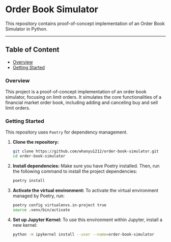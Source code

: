 <!-- omit in toc -->
# Order Book Simulator
This repository contains proof-of-concept implementation of an Order Book Simulator in Python.

---

<!-- omit in toc -->
## Table of Content

- [Overview](#overview)
- [Getting Started](#getting-started)

### Overview
This project is a proof-of-concept implementation of an order book simulator, focusing on limit orders. It simulates the core functionalities of a financial market order book, including adding and canceling buy and sell limit orders.

### Getting Started
This repository uses `Poetry` for dependency management.

1. **Clone the repository:**
   ```bash
   git clone https://github.com/whanyu1212/order-book-simulator.git
   cd order-book-simulator
   ```

2. **Install dependencies:**
   Make sure you have Poetry installed. Then, run the following command to install the project dependencies:
   ```bash
   poetry install
   ```

3. **Activate the virtual environment:**
   To activate the virtual environment managed by Poetry, run:
   ```bash
   poetry config virtualenvs.in-project true
   source .venv/bin/activate
   ```

4. **Set up Jupyter Kernel:**
   To use this environment within Jupyter, install a new kernel:
   ```bash
   python -m ipykernel install --user --name=order-book-simulator
   ```